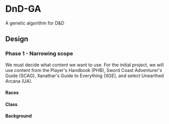 # DnD-GA
A genetic algorithm for D&amp;D

## Design

### Phase 1 - Narrowing scope
We must decide what content we want to use. For the initial project, we will use content from the Player's Handbook (PHB), Sword Coast Adventurer's Guide (SCAG), Xanathar's Guide to Everything (XGE), and select Unearthed Arcana (UA).

#### Races

#### Class

#### Background
